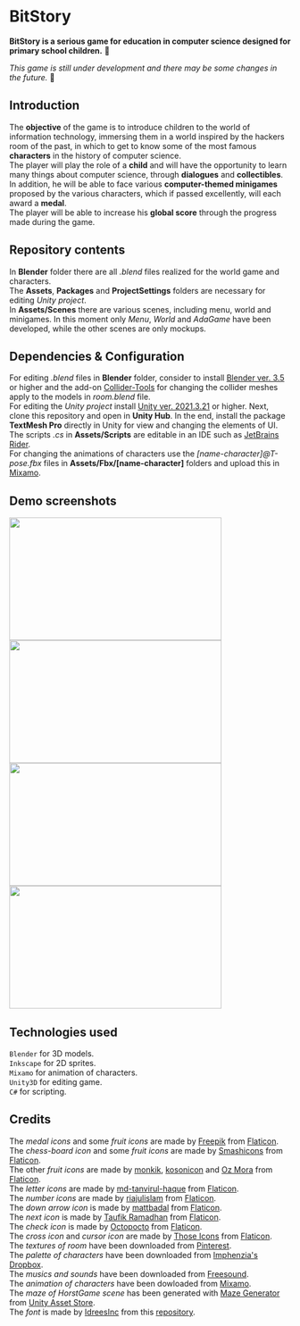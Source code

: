 # BitStory
**BitStory is a serious game for education in computer science designed for primary school children.** 🏫

*This game is still under development and there may be some changes in the future.* 🔄

## Introduction
The **objective** of the game is to introduce children to the world of information technology, immersing them in a world inspired by the hackers room of the past, in which to get to know some of the most famous **characters** in the history of computer science.  
The player will play the role of a **child** and will have the opportunity to learn many things about computer science, through **dialogues** and **collectibles**.
In addition, he will be able to face various **computer-themed minigames** proposed by the various characters, which if passed excellently, will each award a **medal**.  
The player will be able to increase his **global score** through the progress made during the game.

## Repository contents
In **Blender** folder there are all *.blend* files realized for the world game and characters.  
The **Assets**, **Packages** and **ProjectSettings** folders are necessary for editing *Unity project*.  
In **Assets/Scenes** there are various scenes, including menu, world and minigames. In this moment only *Menu*, *World* and *AdaGame* have been developed, while the other scenes are only mockups.

## Dependencies & Configuration
For editing *.blend* files in **Blender** folder, consider to install [Blender ver. 3.5](https://www.blender.org/download/releases/3-5/) or higher and the add-on [Collider-Tools](https://github.com/Weisl/Collider-Tools) for changing the collider meshes apply to the models in *room.blend* file.  
For editing the *Unity project* install [Unity ver. 2021.3.21](https://unity.com/releases/editor/whats-new/2021.3.21) or higher. Next, clone this repository and open in **Unity Hub**. In the end, install the package **TextMesh Pro** directly in Unity for view and changing the elements of UI.    
The scripts *.cs* in **Assets/Scripts** are editable in an IDE such as [JetBrains Rider](https://www.jetbrains.com/rider/download/).   
For changing the animations of characters use the *[name-character]@T-pose.fbx* files in **Assets/Fbx/[name-character]** folders and upload this in [Mixamo](https://www.mixamo.com/#/).

## Demo screenshots
<div>
  <img width=380 height=220 src="https://github.com/raffaele-aurucci/BitStory/assets/114738583/0ecb7b96-83e2-464c-b3c4-ffd985738125">
  <img width=380 height=220 src="https://github.com/raffaele-aurucci/BitStory/assets/114738583/0fda6b5e-7173-4c4d-9da4-69e4e7e44cd2">
  <img width=380 height=220 src="https://github.com/raffaele-aurucci/BitStory/assets/114738583/077b0ce9-53ff-4563-99f2-30b45dde5727">
  <img width=380 height=220 src="https://github.com/raffaele-aurucci/BitStory/assets/114738583/7a876ee4-5e50-4567-bbb9-be19e7d8c317">
</div>

## Technologies used
```Blender``` for 3D models.  
```Inkscape``` for 2D sprites.  
```Mixamo``` for animation of characters.  
```Unity3D``` for editing game.  
```C#``` for scripting.  

## Credits
The *medal icons* and some *fruit icons* are made by [Freepik](https://www.flaticon.com/authors/freepik ) from [Flaticon](www.flaticon.com).  
The *chess-board icon* and some *fruit icons* are made by [Smashicons](https://www.flaticon.com/authors/smashicons) from [Flaticon](www.flaticon.com).  
The other *fruit icons* are made by [monkik](https://www.flaticon.com/authors/monkik), [kosonicon](https://www.flaticon.com/authors/kosonicon) and [Oz Mora](https://www.flaticon.com/authors/oz-mora) from [Flaticon](www.flaticon.com).  
The *letter icons* are made by [md-tanvirul-haque](https://www.flaticon.com/authors/md-tanvirul-haque) from [Flaticon](www.flaticon.com).  
The *number icons* are made by [riajulislam](https://www.flaticon.com/authors/riajulislam) from [Flaticon](www.flaticon.com).  
The *down arrow icon* is made by [mattbadal](https://www.flaticon.com/authors/mattbadal) from [Flaticon](www.flaticon.com).  
The *next icon* is made by [Taufik Ramadhan](https://www.flaticon.com/authors/taufik-ramadhan) from [Flaticon](www.flaticon.com).  
The *check icon* is made by [Octopocto](https://www.flaticon.com/authors/octopocto) from [Flaticon](www.flaticon.com).  
The *cross icon* and *cursor icon* are made by [Those Icons](https://www.flaticon.com/authors/those-icons) from [Flaticon](www.flaticon.com).  
The *textures of room* have been downloaded from [Pinterest](https://pinterest.com/).  
The *palette of characters* have been downloaded from [Imphenzia's Dropbox](https://tinyurl.com/imphenziapalette).  
The *musics and sounds* have been downloaded from [Freesound](https://freesound.org/).  
The *animation of characters* have been dowloaded from [Mixamo](https://www.mixamo.com/#/).  
The *maze of HorstGame scene* has been generated with [Maze Generator](https://assetstore.unity.com/packages/tools/modeling/maze-generator-38689) from [Unity Asset Store](https://assetstore.unity.com/).  
The *font* is made by [IdreesInc](https://github.com/IdreesInc) from this [repository](https://github.com/IdreesInc/Minecraft-Font).
